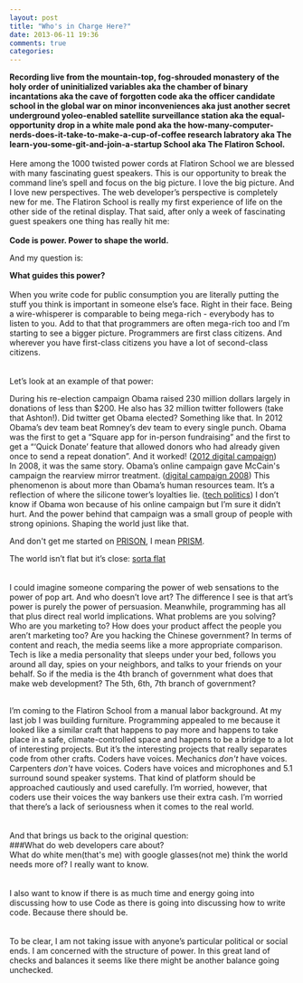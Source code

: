 ```yaml
---
layout: post
title: "Who's in Charge Here?"
date: 2013-06-11 19:36
comments: true
categories: 
---
```


**Recording live from the mountain-top, fog-shrouded monastery of the holy order of uninitialized variables aka the chamber of binary incantations aka the cave of forgotten code aka the officer candidate school in the global war on minor inconveniences aka just another secret underground yoleo-enabled satellite surveillance station aka the equal-opportunity drop in a white male pond aka the how-many-computer-nerds-does-it-take-to-make-a-cup-of-coffee research labratory aka The learn-you-some-git-and-join-a-startup School aka The Flatiron School.**
<br/>
<br/>
Here among the 1000 twisted power cords at Flatiron School we are blessed with many fascinating guest speakers. This is our opportunity to break the command line’s spell and focus on the big picture. I love the big picture. And I love new perspectives.  The web developer’s perspective is completely new for me.  The Flatiron School is really my first experience of life on the other side of the retinal display. That said, after only a week of fascinating guest speakers one thing has really hit me:
<br/><br/>
**Code is power. Power to shape the world.**

And my question is:

**What guides this power?**
<br/><br/>
When you write code for public consumption you are literally putting the stuff you think is important in someone else’s face. Right in their face. Being a wire-whisperer is comparable to being mega-rich - everybody has to listen to you.  Add to that that programmers are often mega-rich too and I’m starting to see a bigger picture. Programmers are first class citizens. And wherever you have first-class citizens you have a lot of second-class citizens.
<br/><br/><br/>
Let’s look at an example of that power:  

During his re-election campaign Obama raised 230 million dollars largely in donations of less than $200. He also has 32 million twitter followers (take that Ashton!). Did twitter get Obama elected? Something like that. In 2012 Obama’s dev team beat Romney’s dev team to every single punch. Obama was the first to get a “Square app for in-person fundraising” and the first to get a “‘Quick Donate’ feature that allowed donors who had already given once to send a repeat donation”. And it worked!
([2012 digital campaign](http://techpresident.com/news/23106/romneys-digital-campaign-second-place-finish "2012 digital campaign"))  
In 2008, it was the same story. Obama’s online campaign gave McCain's campaign the rearview mirror treatment. 
([digital campaign 2008](http://www.nationaljournal.com/magazine/online-fundraising-revolution-20080419 "2008 digital campaign"))
This phenomenon is about more than Obama’s human resources team. It’s a reflection of where the silicone tower’s loyalties lie. 
([tech politics](http://fivethirtyeight.blogs.nytimes.com/2012/11/28/in-silicon-valley-technology-talent-gap-threatens-g-o-p-campaigns/ "tech politics"))
I don’t know if Obama won because of his online campaign but I’m sure it didn’t hurt. And the power behind that campaign was a small group of people with strong opinions. Shaping the world just like that.

And don't get me started on [PRISON](/images/prison.jpg), I mean [PRISM](/images/prison.jpg).

The world isn’t flat but it’s close: [sorta flat](/images/macair.jpg)
<br/>
<br/>
<br/>
I could imagine someone comparing the power of web sensations to the power of pop art. And who doesn’t love art? The difference I see is that art’s power is purely the power of persuasion. Meanwhile, programming has all that plus direct real world implications. What problems are you solving? Who are you marketing to? How does your product affect the people you aren’t marketing too? Are you hacking the Chinese government? In terms of content and reach, the media seems like a more appropriate comparison. Tech is like a media personality that sleeps under your bed, follows you around all day, spies on your neighbors, and talks to your friends on your behalf. So if the media is the 4th branch of government what does that make web development? The 5th, 6th, 7th branch of government?
<br/>
<br/>

I’m coming to the Flatiron School from a manual labor background. At my last job I was building furniture. Programming appealed to me because it looked like a similar craft that happens to pay more and happens to take place in a safe, climate-controlled space and happens to be a bridge to a lot of interesting projects. But it’s the interesting projects that really separates code from other crafts. Coders have voices. Mechanics *don't* have voices. Carpenters *don't* have voices. Coders have voices and microphones and 5.1 surround sound speaker systems. That kind of platform should be approached cautiously and used carefully. I’m worried, however, that coders use their voices the way bankers use their extra cash. I’m worried that there’s a lack of seriousness when it comes to the real world.
<br/>
<br/><br/>
And that brings us back to the original question:  
###What do web developers care about?  
What do white men(that's me) with google glasses(not me) think the world needs more of? I really want to know.
<br/><br/><br/>
I also want to know if there is as much time and energy going into discussing how to use Code as there is going into discussing how to write code. Because there should be.
<br/><br/><br/>
To be clear, I am not taking issue with anyone’s particular political or social ends. I am concerned with the structure of power. In this great land of checks and balances it seems like there might be another balance going unchecked.
